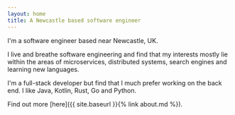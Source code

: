 ```yaml
---
layout: home
title: A Newcastle based software engineer
---
```


I'm a software engineer based near Newcastle, UK.

I live and breathe software engineering and find that my interests mostly lie within the areas of microservices, distributed systems, search engines and learning new languages.

I'm a full-stack developer but find that I much prefer working on the back end. I like Java, Kotlin, Rust, Go and Python.

Find out more [here]({{ site.baseurl }}{% link about.md %}).

